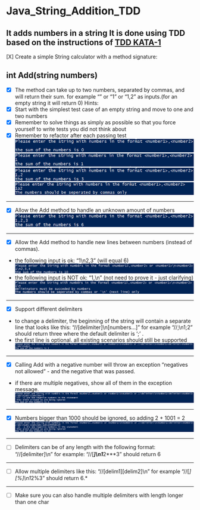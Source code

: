 # Java_String_Addition_TDD
**It adds numbers in a string**
It is done using TDD based on the instructions of [TDD KATA-1](https://osherove.com/tdd-kata-1)
-------
[X] Create a simple String calculator with a method signature:

**int Add(string numbers)**
-------
- [X] The method can take up to two numbers, separated by commas, and will return their sum. 
for example “” or “1” or “1,2” as inputs.(for an empty string it will return 0) 
Hints:
 - [X] Start with the simplest test case of an empty string and move to one and two numbers
 - [X] Remember to solve things as simply as possible so that you force yourself to write tests you did not think about
 - [X] Remember to refactor after each passing test
 ![Test case With No Inputs](/timg/Testing_For_Empty_Input.png)
 ![Test case With Single Input](/timg/Testing_For_Single_Input.png)
 ![Test case With Two Inputs](/timg/Testing_For_Two_Inputs.png)
 ![Test case With Non comma seperator](/timg/Testing_For_Inputs_Not_Seperated_by_commas.png)
-------
- [X] Allow the Add method to handle an unknown amount of numbers
 ![Test case With More than two inputs](/timg/Testing_For_More_Than_Two_Inputs.png)
-------
- [X] Allow the Add method to handle new lines between numbers (instead of commas).
 - the following input is ok: “1\n2,3” (will equal 6)
 ![Test case With newline as A Delim](/timg/Testing_For_NewLine_As_A_Delim.png)
 - the following input is NOT ok: “1,\n” (not need to prove it - just clarifying)
 ![Test case With Single Input And A Delim](/timg/Testing_For_Single_Input_With_A_Delim.png)
-------
- [X] Support different delimiters
 - to change a delimiter, the beginning of the string will contain a separate line that looks like this: “//[delimiter]\n[numbers…]” for example “//;\n1;2” should return three where the default delimiter is ‘;’ .
 - the first line is optional. all existing scenarios should still be supported
 ![Test case with Custom Delimiters](/timg/Testing_For_Custom_Delim.png)
-------
- [X] Calling Add with a negative number will throw an exception “negatives not allowed” - and the negative that was passed. 
 - if there are multiple negatives, show all of them in the exception message.
 ![Test case with negative Numbers in the sequence](/timg/Testing_For_No_Negative_Numbers_Allowed_and_Ignore_them.png)
-------
- [X] Numbers bigger than 1000 should be ignored, so adding 2 + 1001 = 2
 ![Test case With numbers above 1000](/timg/Testing_For_Ignoring_Above_Thousand.png)
-------
- [ ] Delimiters can be of any length with the following format: “//[delimiter]\n” for example: “//[***]\n1***2***3” should return 6
-------
- [ ] Allow multiple delimiters like this: “//[delim1][delim2]\n” for example “//[*][%]\n1*2%3” should return 6.*
-------
- [ ] Make sure you can also handle multiple delimiters with length longer than one char
